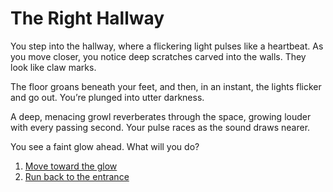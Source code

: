 # The Right Hallway  

You step into the hallway, where a flickering light pulses like a heartbeat. As you move closer, you notice deep scratches carved into the walls. They look like claw marks.  

The floor groans beneath your feet, and then, in an instant, the lights flicker and go out. You’re plunged into utter darkness.

A deep, menacing growl reverberates through the space, growing louder with every passing second. Your pulse races as the sound draws nearer. 

You see a faint glow ahead. What will you do?  
1. [Move toward the glow](glow.md)  
2. [Run back to the entrance](entrance.md)

